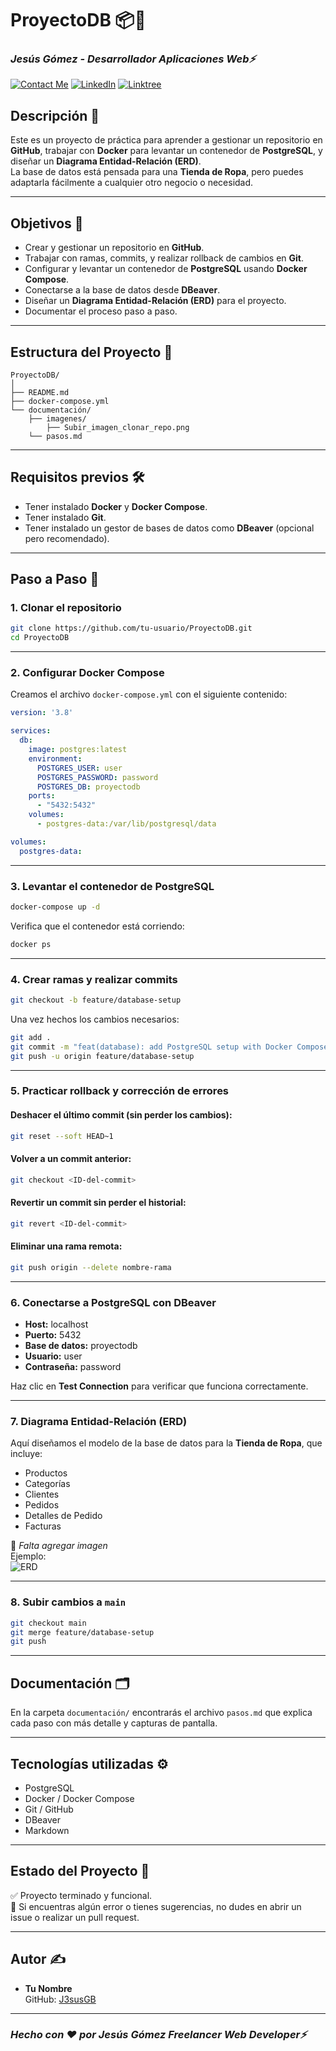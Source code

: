 # ProyectoDB 📦🐘
### *Jesús Gómez - Desarrollador Aplicaciones Web⚡*
[![Contact Me](https://img.shields.io/badge/Email-informational?style=for-the-badge&logo=Mail.Ru&logoColor=fff&color=c6362c)](mailto:jgomezbeltran88@gmail.com)
[![LinkedIn](https://img.shields.io/badge/LinkedIn-informational?style=for-the-badge&logo=linkedin&logoColor=fff&color=0274b3)](https://www.linkedin.com/in/jesusgb-dev/)
[![Linktree](https://img.shields.io/badge/-Linktree-323330?style=for-the-badge&logo=linktree&logoColor=1de9b6)](https://linktr.ee/jesusgb?utm_source=linktree_admin_share)

## Descripción 📄

Este es un proyecto de práctica para aprender a gestionar un repositorio en **GitHub**, trabajar con **Docker** para levantar un contenedor de **PostgreSQL**, y diseñar un **Diagrama Entidad-Relación (ERD)**.  
La base de datos está pensada para una **Tienda de Ropa**, pero puedes adaptarla fácilmente a cualquier otro negocio o necesidad.

---

## Objetivos 🎯

- Crear y gestionar un repositorio en **GitHub**.
- Trabajar con ramas, commits, y realizar rollback de cambios en **Git**.
- Configurar y levantar un contenedor de **PostgreSQL** usando **Docker Compose**.
- Conectarse a la base de datos desde **DBeaver**.
- Diseñar un **Diagrama Entidad-Relación (ERD)** para el proyecto.
- Documentar el proceso paso a paso.

---

## Estructura del Proyecto 📁

```
ProyectoDB/
│
├── README.md
├── docker-compose.yml
└── documentación/
    ├── imagenes/
        ├── Subir_imagen_clonar_repo.png
    └── pasos.md
```

---

## Requisitos previos 🛠️

- Tener instalado **Docker** y **Docker Compose**.
- Tener instalado **Git**.
- Tener instalado un gestor de bases de datos como **DBeaver** (opcional pero recomendado).

---

## Paso a Paso 📝

### 1. Clonar el repositorio

```bash
git clone https://github.com/tu-usuario/ProyectoDB.git
cd ProyectoDB
```

---

### 2. Configurar Docker Compose

Creamos el archivo `docker-compose.yml` con el siguiente contenido:

```yaml
version: '3.8'

services:
  db:
    image: postgres:latest
    environment:
      POSTGRES_USER: user
      POSTGRES_PASSWORD: password
      POSTGRES_DB: proyectodb
    ports:
      - "5432:5432"
    volumes:
      - postgres-data:/var/lib/postgresql/data

volumes:
  postgres-data:
```

---

### 3. Levantar el contenedor de PostgreSQL

```bash
docker-compose up -d
```

Verifica que el contenedor está corriendo:

```bash
docker ps
```

---

### 4. Crear ramas y realizar commits

```bash
git checkout -b feature/database-setup
```

Una vez hechos los cambios necesarios:

```bash
git add .
git commit -m "feat(database): add PostgreSQL setup with Docker Compose"
git push -u origin feature/database-setup
```

---

### 5. Practicar rollback y corrección de errores

#### Deshacer el último commit (sin perder los cambios):

```bash
git reset --soft HEAD~1
```

#### Volver a un commit anterior:

```bash
git checkout <ID-del-commit>
```

#### Revertir un commit sin perder el historial:

```bash
git revert <ID-del-commit>
```

#### Eliminar una rama remota:

```bash
git push origin --delete nombre-rama
```

---

### 6. Conectarse a PostgreSQL con DBeaver

- **Host:** localhost  
- **Puerto:** 5432  
- **Base de datos:** proyectodb  
- **Usuario:** user  
- **Contraseña:** password  

Haz clic en **Test Connection** para verificar que funciona correctamente.

---

### 7. Diagrama Entidad-Relación (ERD)

Aquí diseñamos el modelo de la base de datos para la **Tienda de Ropa**, que incluye:

- Productos  
- Categorías  
- Clientes  
- Pedidos  
- Detalles de Pedido  
- Facturas  

📌 _Falta agregar imagen_  
Ejemplo:  
![ERD](documentación/erd.png)

---

### 8. Subir cambios a `main`

```bash
git checkout main
git merge feature/database-setup
git push
```

---

## Documentación 🗂️

En la carpeta `documentación/` encontrarás el archivo `pasos.md` que explica cada paso con más detalle y capturas de pantalla.

---

## Tecnologías utilizadas ⚙️

- PostgreSQL
- Docker / Docker Compose
- Git / GitHub
- DBeaver
- Markdown

---

## Estado del Proyecto 🚀

✅ Proyecto terminado y funcional.  
📌 Si encuentras algún error o tienes sugerencias, no dudes en abrir un issue o realizar un pull request.

---

## Autor ✍️

- **Tu Nombre**  
GitHub: [J3susGB](https://github.com/J3susGB)

---

### *Hecho con ❤️ por Jesús Gómez Freelancer Web Developer⚡*
